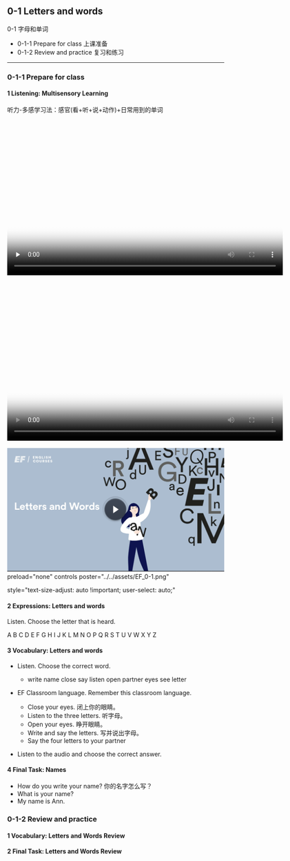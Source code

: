 ## 0-1 Letters and words

0-1 字母和单词
* 0-1-1 Prepare for class 上课准备
* 0-1-2 Review and practice 复习和练习

---

### 0-1-1 Prepare for class

#### 1 Listening: Multisensory Learning

听力-多感学习法：感官(看+听+说+动作)+日常用到的单词

<video class="ets-vp " width="640" height="360" playsinline="playsinline" controls poster="https://cns2.ef-cdn.com/Juno/14/13/56/v/141356/GE_10.1.1.1.1.jpg" preload="none" src="https://cns2.ef-cdn.com/Juno/13/81/22/v/138122/GE_10.1.1_v2.mp4"></video>

#### 

<video class="ets-vp " width="640" height="360" playsinline="playsinline"   controls poster="../../assets/EF_0-1.jpg" src="https://cns2.ef-cdn.com/Juno/51/64/00/v/516400/U1.mp4"  ></video>

![](../../assets/EF_0-1.jpg)
preload="none"
controls poster="../../assets/EF_0-1.png"

style="text-size-adjust: auto !important; user-select: auto;"
#### 2 Expressions: Letters and words

Listen. Choose the letter that is heard.

A B C D E F G H I J K L M N O P Q R S T U V W X Y Z

#### 3 Vocabulary: Letters and words

* Listen. Choose the correct word.
  * write name close say listen open partner eyes see letter

* EF Classroom language. Remember this classroom language.
  * Close your eyes.  闭上你的眼睛。
  * Listen to the three letters.	  听字母。
  * Open your eyes.	  睁开眼睛。
  * Write and say the letters. 写并说出字母。
  * Say the four letters to your partner

* Listen to the audio and choose the correct answer.

#### 4 Final Task: Names

* How do you write your name?	你的名字怎么写？ 
* What is your name?	
* My name is Ann.

### 0-1-2 Review and practice

#### 1 Vocabulary: Letters and Words Review

#### 2 Final Task: Letters and Words Review



